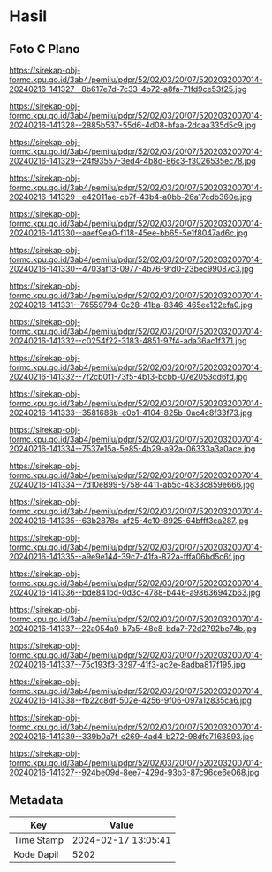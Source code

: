 # Hasil

## Foto C Plano

https://sirekap-obj-formc.kpu.go.id/3ab4/pemilu/pdpr/52/02/03/20/07/5202032007014-20240216-141327--8b617e7d-7c33-4b72-a8fa-71fd9ce53f25.jpg

https://sirekap-obj-formc.kpu.go.id/3ab4/pemilu/pdpr/52/02/03/20/07/5202032007014-20240216-141328--2885b537-55d6-4d08-bfaa-2dcaa335d5c9.jpg

https://sirekap-obj-formc.kpu.go.id/3ab4/pemilu/pdpr/52/02/03/20/07/5202032007014-20240216-141329--24f93557-3ed4-4b8d-86c3-f3026535ec78.jpg

https://sirekap-obj-formc.kpu.go.id/3ab4/pemilu/pdpr/52/02/03/20/07/5202032007014-20240216-141329--e42011ae-cb7f-43b4-a0bb-26a17cdb360e.jpg

https://sirekap-obj-formc.kpu.go.id/3ab4/pemilu/pdpr/52/02/03/20/07/5202032007014-20240216-141330--aaef9ea0-f118-45ee-bb65-5e1f8047ad6c.jpg

https://sirekap-obj-formc.kpu.go.id/3ab4/pemilu/pdpr/52/02/03/20/07/5202032007014-20240216-141330--4703af13-0977-4b76-9fd0-23bec99087c3.jpg

https://sirekap-obj-formc.kpu.go.id/3ab4/pemilu/pdpr/52/02/03/20/07/5202032007014-20240216-141331--76559794-0c28-41ba-8346-465ee122efa0.jpg

https://sirekap-obj-formc.kpu.go.id/3ab4/pemilu/pdpr/52/02/03/20/07/5202032007014-20240216-141332--c0254f22-3183-4851-97f4-ada36ac1f371.jpg

https://sirekap-obj-formc.kpu.go.id/3ab4/pemilu/pdpr/52/02/03/20/07/5202032007014-20240216-141332--7f2cb0f1-73f5-4b13-bcbb-07e2053cd6fd.jpg

https://sirekap-obj-formc.kpu.go.id/3ab4/pemilu/pdpr/52/02/03/20/07/5202032007014-20240216-141333--3581688b-e0b1-4104-825b-0ac4c8f33f73.jpg

https://sirekap-obj-formc.kpu.go.id/3ab4/pemilu/pdpr/52/02/03/20/07/5202032007014-20240216-141334--7537e15a-5e85-4b29-a92a-06333a3a0ace.jpg

https://sirekap-obj-formc.kpu.go.id/3ab4/pemilu/pdpr/52/02/03/20/07/5202032007014-20240216-141334--7d10e899-9758-4411-ab5c-4833c859e666.jpg

https://sirekap-obj-formc.kpu.go.id/3ab4/pemilu/pdpr/52/02/03/20/07/5202032007014-20240216-141335--63b2878c-af25-4c10-8925-64bfff3ca287.jpg

https://sirekap-obj-formc.kpu.go.id/3ab4/pemilu/pdpr/52/02/03/20/07/5202032007014-20240216-141335--a9e9e144-39c7-41fa-872a-fffa06bd5c6f.jpg

https://sirekap-obj-formc.kpu.go.id/3ab4/pemilu/pdpr/52/02/03/20/07/5202032007014-20240216-141336--bde841bd-0d3c-4788-b446-a98636942b63.jpg

https://sirekap-obj-formc.kpu.go.id/3ab4/pemilu/pdpr/52/02/03/20/07/5202032007014-20240216-141337--22a054a9-b7a5-48e8-bda7-72d2792be74b.jpg

https://sirekap-obj-formc.kpu.go.id/3ab4/pemilu/pdpr/52/02/03/20/07/5202032007014-20240216-141337--75c193f3-3297-41f3-ac2e-8adba817f195.jpg

https://sirekap-obj-formc.kpu.go.id/3ab4/pemilu/pdpr/52/02/03/20/07/5202032007014-20240216-141338--fb22c8df-502e-4256-9f06-097a12835ca6.jpg

https://sirekap-obj-formc.kpu.go.id/3ab4/pemilu/pdpr/52/02/03/20/07/5202032007014-20240216-141339--339b0a7f-e269-4ad4-b272-98dfc7163893.jpg

https://sirekap-obj-formc.kpu.go.id/3ab4/pemilu/pdpr/52/02/03/20/07/5202032007014-20240216-141327--924be09d-8ee7-429d-93b3-87c96ce6e068.jpg


## Metadata

| Key        | Value               |
| ---------- | ------------------- |
| Time Stamp | 2024-02-17 13:05:41 |
| Kode Dapil | 5202                |



